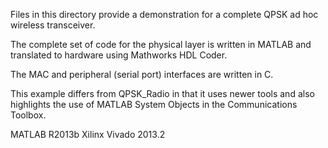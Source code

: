 Files in this directory provide a demonstration for a complete QPSK ad hoc wireless transceiver.

The complete set of code for the physical layer is written in MATLAB and translated to hardware using Mathworks HDL Coder. 

The MAC and peripheral (serial port) interfaces are written in C.

This example differs from QPSK_Radio in that it uses newer tools and also highlights the use of MATLAB System Objects in the Communications Toolbox.

MATLAB R2013b
Xilinx Vivado 2013.2
